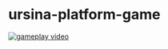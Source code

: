 # ursina-platform-game

<a href="https://user-images.githubusercontent.com/35516367/112809475-e502e680-902e-11eb-90a6-f73fa4f91701.mp4">
  <img src="https://user-images.githubusercontent.com/35516367/112809872-593d8a00-902f-11eb-8213-4a2759af244f.png" alt="gameplay video">
</a>
